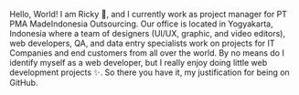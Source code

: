 Hello, World! I am Ricky 👋, and I currently work as project manager for PT PMA MadeIndonesia Outsourcing. Our office is located in Yogyakarta, Indonesia where a team of designers (UI/UX, graphic, and video editors), web developers, QA, and data entry specialists work on projects for IT Companies and end customers from all over the world. By no means do I identify myself as a web developer, but I really enjoy doing little web development projects ✨. So there you have it, my justification for being on GitHub. 


<!---
rickyharvywaldt/rickyharvywaldt is a ✨ special ✨ repository because its `README.md` (this file) appears on your GitHub profile.
You can click the Preview link to take a look at your changes.
--->

